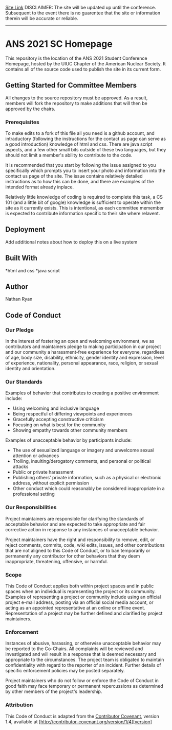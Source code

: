 <a href="https://ansuiuc.github.io/conference-build-here/index.html">Site Link</a>
DISCLAIMER: The site will be updated up until the conference. Subsequent to the event there is no guarentee that the site or information therein will be accurate or reliable.
  <hr>
  
  # ANS 2021 SC Homepage

This repository is the location of the ANS 2021 Student Conference Homepage, hosted by the UIUC Chapter of the American Nuclear Society. It contains all of the source code used to publish the site in its current form.

## Getting Started for Committee Members

All changes to the source repository must be approved. As a result, members will fork the repository to make additions that will then be approved by the chairs.

### Prerequisites

To make edits to a fork of this file all you need is a github account, and intraductory (following the instructions for the contact us page can serve as a good introduction) knowledge of html and css. There are java script aspects, and a few other small bits outside of these two languages, but they should not limit a member's ability to contribute to the code.

It is recommended that you start by following the issue assigned to you specifically which prompts you to insert your photo and information into the contact us page of the site. The issue contains relatively detailed instructions as to how this can be done, and there are examples of the intended format already inplace. 

Relatively little knowledge of coding is required to complete this task, a CS 101 (and a little bit of google) knowledge is sufficient to operate within the site as it currently exists. This is intentional, as each committee memember is expected to contribute information specific to their site where relavent.

## Deployment

Add additional notes about how to deploy this on a live system

## Built With

*html and css
*java script

## Author

Nathan Ryan

## Code of Conduct

### Our Pledge

In the interest of fostering an open and welcoming environment, we as
contributors and maintainers pledge to making participation in our project and
our community a harassment-free experience for everyone, regardless of age, body
size, disability, ethnicity, gender identity and expression, level of experience,
nationality, personal appearance, race, religion, or sexual identity and
orientation.

### Our Standards

Examples of behavior that contributes to creating a positive environment
include:

* Using welcoming and inclusive language
* Being respectful of differing viewpoints and experiences
* Gracefully accepting constructive criticism
* Focusing on what is best for the community
* Showing empathy towards other community members

Examples of unacceptable behavior by participants include:

* The use of sexualized language or imagery and unwelcome sexual attention or
advances
* Trolling, insulting/derogatory comments, and personal or political attacks
* Public or private harassment
* Publishing others' private information, such as a physical or electronic
  address, without explicit permission
* Other conduct which could reasonably be considered inappropriate in a
  professional setting

### Our Responsibilities

Project maintainers are responsible for clarifying the standards of acceptable
behavior and are expected to take appropriate and fair corrective action in
response to any instances of unacceptable behavior.

Project maintainers have the right and responsibility to remove, edit, or
reject comments, commits, code, wiki edits, issues, and other contributions
that are not aligned to this Code of Conduct, or to ban temporarily or
permanently any contributor for other behaviors that they deem inappropriate,
threatening, offensive, or harmful.

### Scope

This Code of Conduct applies both within project spaces and in public spaces
when an individual is representing the project or its community. Examples of
representing a project or community include using an official project e-mail
address, posting via an official social media account, or acting as an appointed
representative at an online or offline event. Representation of a project may be
further defined and clarified by project maintainers.

### Enforcement

Instances of abusive, harassing, or otherwise unacceptable behavior may be
reported to the Co-Chairs. All complaints will be reviewed and investigated and will result in a response that
is deemed necessary and appropriate to the circumstances. The project team is
obligated to maintain confidentiality with regard to the reporter of an incident.
Further details of specific enforcement policies may be posted separately.

Project maintainers who do not follow or enforce the Code of Conduct in good
faith may face temporary or permanent repercussions as determined by other
members of the project's leadership.

### Attribution

This Code of Conduct is adapted from the [Contributor Covenant][homepage], version 1.4,
available at [http://contributor-covenant.org/version/1/4][version]

[homepage]: http://contributor-covenant.org
[version]: http://contributor-covenant.org/version/1/4/
